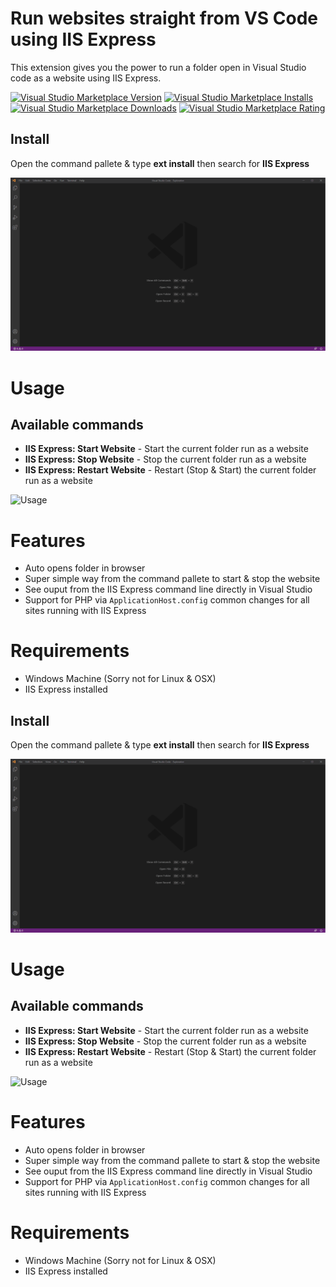# Run websites straight from VS Code using IIS Express
This extension gives you the power to run a folder open in Visual Studio code as a website using IIS Express.

[![Visual Studio Marketplace Version](https://img.shields.io/visual-studio-marketplace/v/warren-buckley.iis-express?logo=visual-studio-code&style=for-the-badge)](https://marketplace.visualstudio.com/items?itemName=warren-buckley.iis-express)
[![Visual Studio Marketplace Installs](https://img.shields.io/visual-studio-marketplace/i/warren-buckley.iis-express?logo=visual-studio-code&style=for-the-badge)](https://marketplace.visualstudio.com/items?itemName=warren-buckley.iis-express)
[![Visual Studio Marketplace Downloads](https://img.shields.io/visual-studio-marketplace/d/warren-buckley.iis-express?logo=visual-studio-code&style=for-the-badge)](https://marketplace.visualstudio.com/items?itemName=warren-buckley.iis-express)
[![Visual Studio Marketplace Rating](https://img.shields.io/visual-studio-marketplace/r/warren-buckley.iis-express?logo=visual-studio-code&style=for-the-badge)](https://marketplace.visualstudio.com/items?itemName=warren-buckley.iis-express)

## Install
Open the command pallete & type **ext install** then search for **IIS Express**

![Install](images/iis-express-install.gif)

# Usage
## Available commands
* **IIS Express: Start Website** - Start the current folder run as a website
* **IIS Express: Stop Website** - Stop the current folder run as a website
* **IIS Express: Restart Website** - Restart (Stop & Start) the current folder run as a website

![Usage](images/iis-express-usage.gif)

# Features
* Auto opens folder in browser
* Super simple way from the command pallete to start & stop the website
* See ouput from the IIS Express command line directly in Visual Studio
* Support for PHP via `ApplicationHost.config` common changes for all sites running with IIS Express

# Requirements
* Windows Machine (Sorry not for Linux & OSX)
* IIS Express installed

## Install
Open the command pallete & type **ext install** then search for **IIS Express**

![Install](images/iis-express-install.gif)

# Usage
## Available commands
* **IIS Express: Start Website** - Start the current folder run as a website
* **IIS Express: Stop Website** - Stop the current folder run as a website
* **IIS Express: Restart Website** - Restart (Stop & Start) the current folder run as a website

![Usage](images/iis-express-usage.gif)

# Features
* Auto opens folder in browser
* Super simple way from the command pallete to start & stop the website
* See ouput from the IIS Express command line directly in Visual Studio
* Support for PHP via `ApplicationHost.config` common changes for all sites running with IIS Express

# Requirements
* Windows Machine (Sorry not for Linux & OSX)
* IIS Express installed
